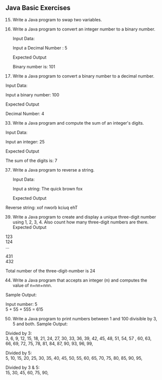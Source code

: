 ## Java Basic Exercises
15. Write a Java program to swap two variables.


19. Write a Java program to convert an integer number to a binary number.
    
    Input Data:

    Input a Decimal Number : 5

    Expected Output

    Binary number is: 101 

22. Write a Java program to convert a binary number to a decimal number.
    
Input Data:
    
Input a binary number: 100
    
Expected Output

Decimal Number: 4 

33. Write a Java program and compute the sum of an integer's digits.
    
Input Data:
    
Input an integer: 25
   
Expected Output

The sum of the digits is: 7

37. Write a Java program to reverse a string.

    Input Data:

    Input a string: The quick brown fox

    Expected Output


Reverse string: xof nworb kciuq ehT

39. Write a Java program to create and display a unique three-digit number using 1, 2, 3, 4. Also count how many three-digit numbers are there.
    Expected Output

123                                                      
124                                                      
...

431                                                      
432                         

Total number of the three-digit-number is 24

44. Write a Java program that accepts an integer (n) and computes the value of n+nn+nnn.
    
Sample Output:

Input number: 5                                                        
5 + 55  + 555 = 615

50. Write a Java program to print numbers between 1 and 100 divisible by 3, 5 and both.
    Sample Output:

Divided by 3:                                                          
3, 6, 9, 12, 15, 18, 21, 24, 27, 30, 33, 36, 39, 42, 45, 48, 51, 54, 57
, 60, 63, 66, 69, 72, 75, 78, 81, 84, 87, 90, 93, 96, 99,

Divided by 5:                                                          
5, 10, 15, 20, 25, 30, 35, 40, 45, 50, 55, 60, 65, 70, 75, 80, 85, 90,
95,

Divided by 3 & 5:                                                      
15, 30, 45, 60, 75, 90,


    

    



